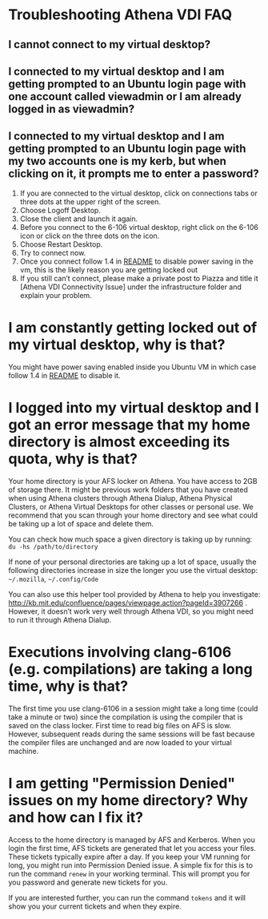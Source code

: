 # Troubleshooting Athena VDI FAQ

## I cannot connect to my virtual desktop?

## I connected to my virtual desktop and I am getting prompted to an Ubuntu login page with one account called viewadmin or I am already logged in as viewadmin?

## I connected to my virtual desktop and I am getting prompted to an Ubuntu login page with my two accounts one is my kerb, but when clicking on it, it prompts me to enter a password?


1. If you are connected to the virtual desktop, click on connections tabs or three dots at the upper right of the screen.
2. Choose Logoff Desktop.
3. Close the client and launch it again.
4. Before you connect to the 6-106 virtual desktop, right click on the 6-106 icon or click on the three dots on the icon.
5. Choose Restart Desktop.
6. Try to connect now.
7. Once you connect follow 1.4 in [README](README.md) to disable power saving in the vm, this is the likely reason you are getting locked out
8. If you still can’t connect, please make a private post to Piazza and title it [Athena VDI Connectivity Issue] under the infrastructure folder and explain your problem.

# I am constantly getting locked out of my virtual desktop, why is that?

You might have power saving enabled inside you Ubuntu VM in which case follow 1.4 in [README](README.md) to disable it.

# I logged into my virtual desktop and I got an error message that my home directory is almost exceeding its quota, why is that?

Your home directory is your AFS locker on Athena. You have access to 2GB of storage there. It might be previous work folders that you have created when using Athena clusters through Athena Dialup, Athena Physical Clusters, or Athena Virtual Desktops for other classes or personal use. We recommend that you scan through your home directory and see what could be taking up a lot of space and delete them. 

You can check how much space a given directory is taking up by running: `du -hs /path/to/directory`

If none of your personal directories are taking up a lot of space, usually the following directories increase in size the longer you use the virtual desktop: `~/.mozilla`, `~/.config/Code`

You can also use this helper tool provided by Athena to help you investigate: http://kb.mit.edu/confluence/pages/viewpage.action?pageId=3907266 . However, it doesn’t work very well through Athena VDI, so you might need to run it through Athena Dialup.

# Executions involving clang-6106 (e.g. compilations) are taking a long time, why is that?

The first time you use clang-6106 in a session might take a long time (could take a minute or two) since the compilation is using the compiler that is saved on the class locker. First time to read big files on AFS is slow. However, subsequent reads during the same sessions will be fast because the compiler files are unchanged and are now loaded to your virtual machine.

# I am getting "Permission Denied" issues on my home directory? Why and how can I fix it?

Access to the home directory is managed by AFS and Kerberos. When you login the first time, AFS tickets are generated that let you access your files. These tickets typically expire after a day. If you keep your VM running for long, you might run into Permission Denied issue. A simple fix for this is to run the command `renew` in your working terminal. This will prompt you for you password and generate new tickets for you. 

If you are interested further, you can run the command `tokens` and it will show you your current tickets and when they expire. 